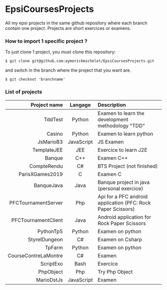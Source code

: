 # EpsiCoursesProjects

All my epsi projects in the same github repository where each branch contain one project.
Projects are short exercices or examens.

### How to import 1 specific project ?

To just clone 1 project, you must clone this repository:

```
$ git clone git@github.com:aymerickmichelet/EpsiCoursesProjects.git
```
and switch in the branch where the project that you want are.
```
$ git checkout 'branchname'
```

### List of projects

Project name | Langage | Description
---: | :---: | :---
TddTest | Python | Examen to learn the development methodology "TDD"
Casino | Python | Examen to learn python
JsMarioB3| JavaScript | JS Examen
TemplateJEE | JEE | Exercice to learn J2E
Banque | C++ | Examen C++
CompteRendu | C# | BTS Project (not finished)
ParisXGames2019 | C | Examen C
BanqueJava | Java | Banque project in java (personal exercice)
PFCTournamentServer | Php | Api for a PFC android application (PFC: Rock Paper Scissors) 
PFCTournamentClient | Java | Android application for Rock Paper Scissors
PythonTp5 | Python | Examen on python
StyrelDungeon | C# | Examen on Csharp
TpFarm | Python | Examen on python
CourseContreLaMontre | C# | Examen
ScriptExo | Bash | Exercice
PhpObject | Php | Try Php Object
MarioDstJs | JavaScript | Examen
